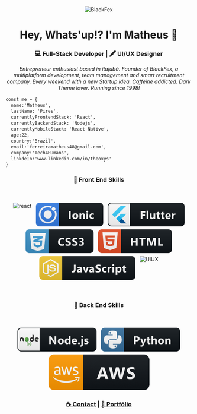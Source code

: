 <p align="center">
<img src="https://github.com/theoxys/theoxys/blob/master/linkedinCover.png" alt="BlackFex" style="vertical-align:top; margin:4px">
</p>

<h1 align="center">Hey, Whats'up!? I'm Matheus 🍕</h1>

<div align="center">
<h3>💻 Full-Stack Developer | 🖋 UI/UX Designer</h3>
<p>
<i>Entrepreneur enthusiast based in itajubá. Founder  of BlackFex, a multiplatform development, team management and smart recruitment company. Every weekend with a new Startup idea. Caffeine addicted. Dark Theme lover. Running since 1998!</i></p>
</div>


```
const me = {
  name:'Matheus',
  lastName: 'Pires',
  currentlyFrontendStack: 'React',
  currentlyBackendStack: 'Nodejs',
  currentlyMobileStack: 'React Native',
  age:22,
  country:'Brazil',
  email:'ferreiramatheus48@gmail.com',
  company:'Tech4HUmans',
  linkdeIn:'www.linkedin.com/in/theoxys'
}
```


<div align="center">
<h3>🚀 Front End Skills</h3>
 <br>
<p align="center">
  <img src="https://github.com/Quadrified/Quadrified/blob/master/assets/svg/dev/frameworks/react.svg" alt="react" style="vertical-align:top; margin:4px">
  <img src="https://github.com/MikeCodesDotNET/ColoredBadges/blob/master/svg/dev/frameworks/ionic.svg" alt="ionic" style="vertical-align:top; margin:4px">
  <img src="https://github.com/MikeCodesDotNET/ColoredBadges/blob/master/svg/dev/frameworks/flutter.svg" alt="flutter" style="vertical-align:top; margin:4px">
  <img src="https://github.com/MikeCodesDotNET/ColoredBadges/blob/master/svg/dev/languages/css3.svg" alt="css" style="vertical-align:top; margin:4px">
  <img src="https://github.com/MikeCodesDotNET/ColoredBadges/blob/master/svg/dev/languages/html.svg" alt="html" style="vertical-align:top; margin:4px">
  <img src="https://github.com/MikeCodesDotNET/ColoredBadges/blob/master/svg/dev/languages/js.svg" alt="javascript" style="vertical-align:top; margin:4px">
  <img src="https://github.com/theoxys/theoxys/blob/master/figma.svg" alt="UIUX" style="vertical-align:top; margin:4px">
</p>
 <br>
<h3>🚀 Back End Skills</h3>
 <br>
<p align="center">
    <img src="https://github.com/MikeCodesDotNET/ColoredBadges/blob/master/svg/dev/frameworks/nodejs.svg" alt="noddejs" style="vertical-align:top; margin:4px">
    <img src="https://github.com/MikeCodesDotNET/ColoredBadges/blob/master/svg/dev/languages/python.svg" alt="python" style="vertical-align:top; margin:4px">
    <img src="https://github.com/MikeCodesDotNET/ColoredBadges/blob/master/png/dev/services/aws@3x.png" alt="AWS" style="vertical-align:top; margin:4px">

</p>
 
  <p align="center">
  <h3><a href="www.linkedin.com/in/theoxys">☕ Contact</a> | <a href="https://dribbble.com/matheufspires">📒 Portfólio<a></h3>
  </p>
</div>


